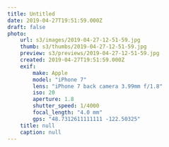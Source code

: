 ```yaml
---
title: Untitled
date: 2019-04-27T19:51:59.000Z
draft: false
photo:
    url: s3/images/2019-04-27-12-51-59.jpg
    thumb: s3/thumbs/2019-04-27-12-51-59.jpg
    preview: s3/previews/2019-04-27-12-51-59.jpg
    created: 2019-04-27T19:51:59.000Z
    exif:
        make: Apple
        model: "iPhone 7"
        lens: "iPhone 7 back camera 3.99mm f/1.8"
        iso: 20
        aperture: 1.8
        shutter_speed: 1/4000
        focal_length: "4.0 mm"
        gps: "48.7312611111111 -122.50325"
    title: null
    caption: null
---
```

